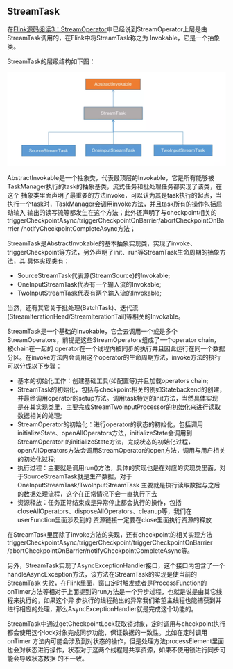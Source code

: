StreamTask
-------------

在[Flink源码阅读3：StreamOperator](./streamoperator.md)中已经说到StreamOperator上层是由StreamTask调用的，在Flink中将StreamTask称之为
Invokable，它是一个抽象类。

StreamTask的层级结构如下图：

 ![StreamTask](../images/streamtask.png "StreamTask")

AbstractInvokable是一个抽象类，代表最顶层的Invokable，它是所有能够被TaskManager执行的task的抽象基类，流式任务和批处理任务都实现了该类，在这个
抽象类里面声明了最重要的方法invoke，可以认为其是task执行的起点，当执行一个task时，TaskManager会调用invoke方法，并且task所有的操作包括启动输入
输出的读写流等都发生在这个方法；此外还声明了与checkpoint相关的triggerCheckpointAsync/triggerCheckpointOnBarrier/abortCheckpointOnBarrier
/notifyCheckpointCompleteAsync方法；

StreamTask是AbstractInvokable的基本抽象实现类，实现了invoke、triggerCheckpoint等方法，另外声明了init、run等StreamTask生命周期的抽象方法，其
具体实现类有：
  * SourceStreamTask代表源(StreamSource)的Invokable;
  * OneInputStreamTask代表有一个输入流的Invokable;
  * TwoInputStreamTask代表有两个输入流的Invokable;

当然，还有其它关于批处理(BatchTask)、迭代流(StreamIterationHead/StreamIterationTail)等相关的Invokable。

StreamTask是一个基础的Invokable，它会去调用一个或是多个StreamOperators，前提是这些StreamOperators组成了一个operator chain，被chain在一起的
operator在一个线程内被同步的执行并且因此运行在同一个数据分区。在invoke方法内会调用这个operator的生命周期方法，invoke方法的执行可以分成以下步骤：
  * 基本的初始化工作：创建基础工具(如配置等)并且加载operators chain;
  * StreamTask的初始化，包括与checkpoint相关的例如Statebackend的创建，并最终调用operator的setup方法。调用task特定的init方法，当然具体实现
  是在其实现类里，主要完成StreamTwoInputProcessor的初始化来进行读取数据相关的处理;
  * StreamOperator的初始化：进行operator的状态的初始化，包括调用initializeState、openAllOperators方法，initializeState会调用到StreamOperator
  的initializeState方法，完成状态的初始化过程，openAllOperators方法会调用StreamOperator的open方法，调用与用户相关的初始化过程;
  * 执行过程：主要就是调用run()方法，具体的实现也是在对应的实现类里面，对于SourceStreamTask就是生产数据，对于OneInputStreamTask/TwoInputStreamTask
  主要就是执行读取数据与之后的数据处理流程，这个在正常情况下会一直执行下去
  * 资源释放：任务正常结束或是异常停止都会执行的操作，包括closeAllOperators、disposeAllOperators、cleanup等，我们在userFunction里面涉及到的
  资源链接一定要在close里面执行资源的释放

在StreamTask里面除了invoke方法的实现，还有checkpoint的相关实现方法triggerCheckpointAsync/triggerCheckpoint/triggerCheckpointOnBarrier
/abortCheckpointOnBarrier/notifyCheckpointCompleteAsync等。

另外，StreamTask实现了AsyncExceptionHandler接口，这个接口内包含了一个handleAsyncException方法，该方法在StreamTask的实现是使当前的StreamTask
失败，在Flink里面，窗口定时触发或者是ProcessFunction的onTimer方法等相对于上面提到的run方法是一个异步过程，也就是说是由其它线程来执行的，如果这个异
步执行的线程抛出的异常我们希望主线程也能捕获到并进行相应的处理，那么AsyncExceptionHandler就是完成这个功能的。

StreamTask中通过getCheckpointLock获取锁对象，定时调用与checkpoint执行都会使用这个lock对象完成同步功能，保证数据的一致性。比如在定时调用onTimer
方法内可能会涉及到对状态的操作，但是处理方法processElement里面也会对状态进行操作，状态对于这两个线程是共享资源，如果不使用锁进行同步可能会导致状态数据
的不一致。